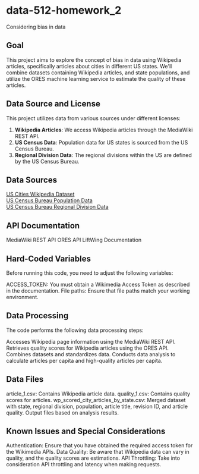# data-512-homework_2
Considering bias in data

## Goal
This project aims to explore the concept of bias in data using Wikipedia articles, specifically articles about cities in different US states. We'll combine datasets containing Wikipedia articles, and state populations, and utilize the ORES machine learning service to estimate the quality of these articles.

## Data Source and License
This project utilizes data from various sources under different licenses:

1. **Wikipedia Articles**: We access Wikipedia articles through the MediaWiki REST API.
2. **US Census Data**: Population data for US states is sourced from the US Census Bureau.
3. **Regional Division Data**: The regional divisions within the US are defined by the US Census Bureau.

## Data Sources
[US Cities Wikipedia Dataset](https://drive.google.com/drive/folders/1qzJcMILGuf_GjvfjwXizN5B8T9VUGhLv)  
[US Census Bureau Population Data](https://www.census.gov/data/tables/time-series/demo/popest/2020s-state-total.html)  
[US Census Bureau Regional Division Data](https://drive.google.com/drive/folders/1qzJcMILGuf_GjvfjwXizN5B8T9VUGhLv)  

## API Documentation
MediaWiki REST API
ORES API
LiftWing Documentation

## Hard-Coded Variables
Before running this code, you need to adjust the following variables:

ACCESS_TOKEN: You must obtain a Wikimedia Access Token as described in the documentation.
File paths: Ensure that file paths match your working environment.

## Data Processing
The code performs the following data processing steps:

Accesses Wikipedia page information using the MediaWiki REST API.
Retrieves quality scores for Wikipedia articles using the ORES API.
Combines datasets and standardizes data.
Conducts data analysis to calculate articles per capita and high-quality articles per capita.

## Data Files
article_1.csv: Contains Wikipedia article data.
quality_1.csv: Contains quality scores for articles.
wp_scored_city_articles_by_state.csv: Merged dataset with state, regional division, population, article title, revision ID, and article quality.
Output files based on analysis results.

## Known Issues and Special Considerations
Authentication: Ensure that you have obtained the required access token for the Wikimedia APIs.
Data Quality: Be aware that Wikipedia data can vary in quality, and the quality scores are estimations.
API Throttling: Take into consideration API throttling and latency when making requests.
